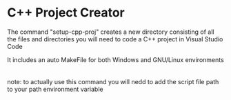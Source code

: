 # C++ Project Creator
The command "setup-cpp-proj" creates a new directory consisting of all the files and
directories you will need to code a C++ project in Visual Studio Code

It includes an auto MakeFile for both Windows and GNU/Linux environments\
\
\
note: to actually use this command you will nedd to add the script file path to your
path environment variable

